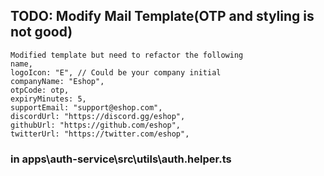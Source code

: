 ## TODO: Modify Mail Template(OTP and styling is not good)
    Modified template but need to refactor the following
    name,
    logoIcon: "E", // Could be your company initial
    companyName: "Eshop",
    otpCode: otp,
    expiryMinutes: 5,
    supportEmail: "support@eshop.com",
    discordUrl: "https://discord.gg/eshop",
    githubUrl: "https://github.com/eshop",
    twitterUrl: "https://twitter.com/eshop",

### in apps\auth-service\src\utils\auth.helper.ts